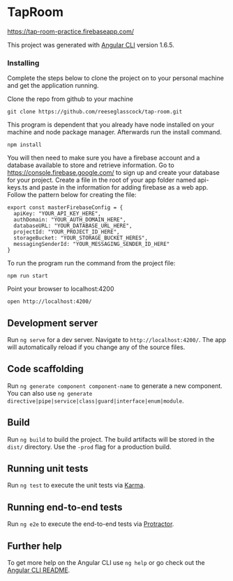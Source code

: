 # TapRoom

https://tap-room-practice.firebaseapp.com/

This project was generated with [Angular CLI](https://github.com/angular/angular-cli) version 1.6.5.

### Installing

Complete the steps below to clone the project on to your personal machine and get the application running.

Clone the repo from github to your machine

```
git clone https://github.com/reeseglasscock/tap-room.git
```

This program is dependent that you already have node installed on your machine and node package manager. Afterwards run the install command.

```
npm install
```

You will then need to make sure you have a firebase account and a database available to store and retrieve information. Go to https://console.firebase.google.com/ to sign up and create your database for your project. Create a file in the root of your app folder named api-keys.ts and paste in the information for adding firebase as a web app. Follow the pattern below for creating the file:

```
export const masterFirebaseConfig = {
  apiKey: "YOUR_API_KEY_HERE",
  authDomain: "YOUR_AUTH_DOMAIN_HERE",
  databaseURL: "YOUR_DATABASE_URL_HERE",
  projectId: "YOUR_PROJECT_ID_HERE",
  storageBucket: "YOUR_STORAGE_BUCKET_HERES",
  messagingSenderId: "YOUR_MESSAGING_SENDER_ID_HERE"
}
```

To run the program run the command from the project file:

```
npm run start
```

Point your browser to localhost:4200
```
open http://localhost:4200/
```

## Development server

Run `ng serve` for a dev server. Navigate to `http://localhost:4200/`. The app will automatically reload if you change any of the source files.

## Code scaffolding

Run `ng generate component component-name` to generate a new component. You can also use `ng generate directive|pipe|service|class|guard|interface|enum|module`.

## Build

Run `ng build` to build the project. The build artifacts will be stored in the `dist/` directory. Use the `-prod` flag for a production build.

## Running unit tests

Run `ng test` to execute the unit tests via [Karma](https://karma-runner.github.io).

## Running end-to-end tests

Run `ng e2e` to execute the end-to-end tests via [Protractor](http://www.protractortest.org/).

## Further help

To get more help on the Angular CLI use `ng help` or go check out the [Angular CLI README](https://github.com/angular/angular-cli/blob/master/README.md).
